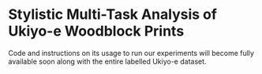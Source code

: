 # Stylistic Multi-Task Analysis of Ukiyo-e Woodblock Prints


Code and instructions on its usage to run our experiments will become fully available soon along with the entire labelled Ukiyo-e dataset.
